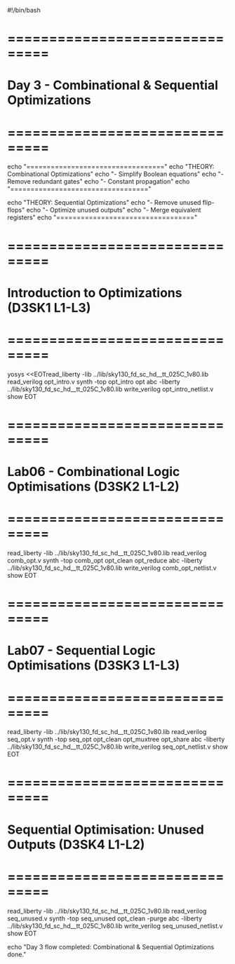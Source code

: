 #!/bin/bash
# ===============================
# Day 3 - Combinational & Sequential Optimizations
# ===============================



echo "=================================="
echo "THEORY: Combinational Optimizations"
echo "- Simplify Boolean equations"
echo "- Remove redundant gates"
echo "- Constant propagation"
echo "=================================="

echo "THEORY: Sequential Optimizations"
echo "- Remove unused flip-flops"
echo "- Optimize unused outputs"
echo "- Merge equivalent registers"
echo "=================================="

# ===============================
# Introduction to Optimizations (D3SK1 L1-L3)
# ===============================
yosys <<EOTread_liberty -lib ../lib/sky130_fd_sc_hd__tt_025C_1v80.lib
read_verilog opt_intro.v
synth -top opt_intro
opt
abc -liberty ../lib/sky130_fd_sc_hd__tt_025C_1v80.lib
write_verilog opt_intro_netlist.v
show
EOT

# ===============================
# Lab06 - Combinational Logic Optimisations (D3SK2 L1-L2)
# ===============================

read_liberty -lib ../lib/sky130_fd_sc_hd__tt_025C_1v80.lib
read_verilog comb_opt.v
synth -top comb_opt
opt_clean
opt_reduce
abc -liberty ../lib/sky130_fd_sc_hd__tt_025C_1v80.lib
write_verilog comb_opt_netlist.v
show
EOT

# ===============================
# Lab07 - Sequential Logic Optimisations (D3SK3 L1-L3)
# ===============================

read_liberty -lib ../lib/sky130_fd_sc_hd__tt_025C_1v80.lib
read_verilog seq_opt.v
synth -top seq_opt
opt_clean
opt_muxtree
opt_share
abc -liberty ../lib/sky130_fd_sc_hd__tt_025C_1v80.lib
write_verilog seq_opt_netlist.v
show
EOT

# ===============================
# Sequential Optimisation: Unused Outputs (D3SK4 L1-L2)
# ===============================

read_liberty -lib ../lib/sky130_fd_sc_hd__tt_025C_1v80.lib
read_verilog seq_unused.v
synth -top seq_unused
opt_clean -purge
abc -liberty ../lib/sky130_fd_sc_hd__tt_025C_1v80.lib
write_verilog seq_unused_netlist.v
show
EOT

echo "Day 3 flow completed: Combinational & Sequential Optimizations done."
